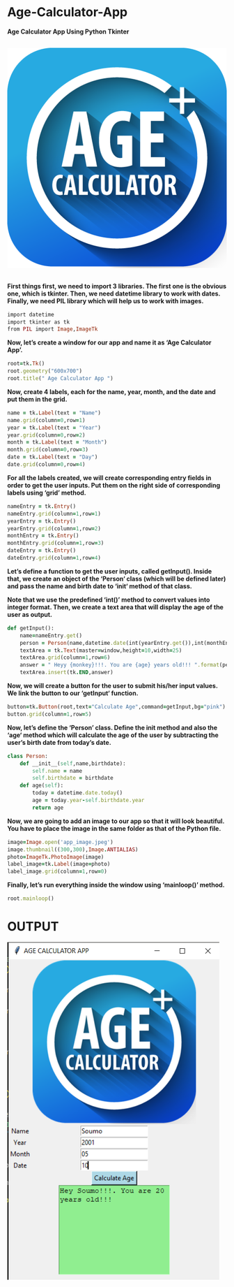 # Age-Calculator-App
<strong>Age Calculator App Using Python Tkinter</strong>

##

![Image](unnamed.png)

##

<b>First things first, we need to import 3 libraries. The first one is the obvious one, which is tkinter. Then, we need datetime library to work with dates. Finally, we need PIL library which will help us to work with images.</b>
```ruby
import datetime
import tkinter as tk
from PIL import Image,ImageTk
```
<b>Now, let’s create a window for our app and name it as ‘Age Calculator App’.</b>
```ruby
root=tk.Tk()
root.geometry("600x700")
root.title(" Age Calculator App ")
```
<b>Now, create 4 labels, each for the name, year, month, and the date and put them in the grid.</b>
```ruby
name = tk.Label(text = "Name")
name.grid(column=0,row=1)
year = tk.Label(text = "Year")
year.grid(column=0,row=2)
month = tk.Label(text = "Month")
month.grid(column=0,row=3)
date = tk.Label(text = "Day")
date.grid(column=0,row=4)
```
<b>For all the labels created, we will create corresponding entry fields in order to get the user inputs. Put them on the right side of corresponding labels using ‘grid’ method.</b>
```ruby
nameEntry = tk.Entry()
nameEntry.grid(column=1,row=1)
yearEntry = tk.Entry()
yearEntry.grid(column=1,row=2)
monthEntry = tk.Entry()
monthEntry.grid(column=1,row=3)
dateEntry = tk.Entry()
dateEntry.grid(column=1,row=4)
```
<b>Let’s define a function to get the user inputs, called getInput(). Inside that, we create an object of the ‘Person‘ class (which will be defined later) and pass the name and birth date to ‘__init__‘ method of that class.

Note that we use the predefined ‘int()’ method to convert values into integer format. Then, we create a text area that will display the age of the user as output.</b>
```ruby
def getInput():
    name=nameEntry.get()
    person = Person(name,datetime.date(int(yearEntry.get()),int(monthEntry.get()),int(dateEntry.get())))
    textArea = tk.Text(master=window,height=10,width=25)
    textArea.grid(column=1,row=6)
    answer = " Heyy {monkey}!!!. You are {age} years old!!! ".format(person=name, age=person.age())
    textArea.insert(tk.END,answer) 
```
<b>Now, we will create a button for the user to submit his/her input values. We link the button to our ‘getInput‘ function.</b>
```ruby
button=tk.Button(root,text="Calculate Age",command=getInput,bg="pink")
button.grid(column=1,row=5)
```
<b>Now, let’s define the ‘Person’ class. Define the __init__ method and also the ‘age‘ method which will calculate the age of the user by subtracting the user’s birth date from today’s date.</b>
```ruby
class Person:
    def __init__(self,name,birthdate):
        self.name = name
        self.birthdate = birthdate
    def age(self):
        today = datetime.date.today()
        age = today.year-self.birthdate.year
        return age
```
<b>Now, we are going to add an image to our app so that it will look beautiful. You have to place the image in the same folder as that of the Python file.</b>
```ruby
image=Image.open('app_image.jpeg')
image.thumbnail((300,300),Image.ANTIALIAS)
photo=ImageTk.PhotoImage(image)
label_image=tk.Label(image=photo)
label_image.grid(column=1,row=0)
```
<b>Finally, let’s run everything inside the window using ‘mainloop()’ method.</b>
```ruby
root.mainloop()
```

##

# OUTPUT
![Image](Age-Calculator.png)

